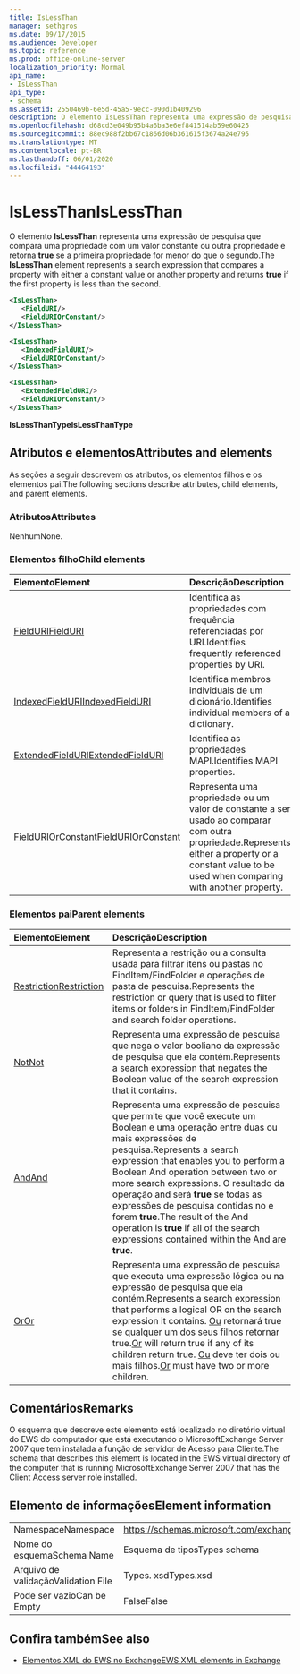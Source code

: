 ```yaml
---
title: IsLessThan
manager: sethgros
ms.date: 09/17/2015
ms.audience: Developer
ms.topic: reference
ms.prod: office-online-server
localization_priority: Normal
api_name:
- IsLessThan
api_type:
- schema
ms.assetid: 2550469b-6e5d-45a5-9ecc-090d1b409296
description: O elemento IsLessThan representa uma expressão de pesquisa que compara uma propriedade com um valor constante ou outra propriedade e retorna true se a primeira propriedade for menor do que o segundo.
ms.openlocfilehash: d68cd3e049b95b4a6ba3e6ef841514ab59e60425
ms.sourcegitcommit: 88ec988f2bb67c1866d06b361615f3674a24e795
ms.translationtype: MT
ms.contentlocale: pt-BR
ms.lasthandoff: 06/01/2020
ms.locfileid: "44464193"
---
```

# <a name="islessthan"></a><span data-ttu-id="e18b3-103">IsLessThan</span><span class="sxs-lookup"><span data-stu-id="e18b3-103">IsLessThan</span></span>

<span data-ttu-id="e18b3-104">O elemento **IsLessThan** representa uma expressão de pesquisa que compara uma propriedade com um valor constante ou outra propriedade e retorna **true** se a primeira propriedade for menor do que o segundo.</span><span class="sxs-lookup"><span data-stu-id="e18b3-104">The **IsLessThan** element represents a search expression that compares a property with either a constant value or another property and returns **true** if the first property is less than the second.</span></span> 
  
```xml
<IsLessThan>
   <FieldURI/>
   <FieldURIOrConstant/>
</IsLessThan>
```

```xml
<IsLessThan>
   <IndexedFieldURI/> 
   <FieldURIOrConstant/>
</IsLessThan>
```

```xml
<IsLessThan>
   <ExtendedFieldURI/>
   <FieldURIOrConstant/>
</IsLessThan>
```

<span data-ttu-id="e18b3-105">**IsLessThanType**</span><span class="sxs-lookup"><span data-stu-id="e18b3-105">**IsLessThanType**</span></span>

## <a name="attributes-and-elements"></a><span data-ttu-id="e18b3-106">Atributos e elementos</span><span class="sxs-lookup"><span data-stu-id="e18b3-106">Attributes and elements</span></span>

<span data-ttu-id="e18b3-107">As seções a seguir descrevem os atributos, os elementos filhos e os elementos pai.</span><span class="sxs-lookup"><span data-stu-id="e18b3-107">The following sections describe attributes, child elements, and parent elements.</span></span>
  
### <a name="attributes"></a><span data-ttu-id="e18b3-108">Atributos</span><span class="sxs-lookup"><span data-stu-id="e18b3-108">Attributes</span></span>

<span data-ttu-id="e18b3-109">Nenhum</span><span class="sxs-lookup"><span data-stu-id="e18b3-109">None.</span></span>
  
### <a name="child-elements"></a><span data-ttu-id="e18b3-110">Elementos filho</span><span class="sxs-lookup"><span data-stu-id="e18b3-110">Child elements</span></span>

|<span data-ttu-id="e18b3-111">**Elemento**</span><span class="sxs-lookup"><span data-stu-id="e18b3-111">**Element**</span></span>|<span data-ttu-id="e18b3-112">**Descrição**</span><span class="sxs-lookup"><span data-stu-id="e18b3-112">**Description**</span></span>|
|:-----|:-----|
|[<span data-ttu-id="e18b3-113">FieldURI</span><span class="sxs-lookup"><span data-stu-id="e18b3-113">FieldURI</span></span>](fielduri.md) <br/> |<span data-ttu-id="e18b3-114">Identifica as propriedades com frequência referenciadas por URI.</span><span class="sxs-lookup"><span data-stu-id="e18b3-114">Identifies frequently referenced properties by URI.</span></span>  <br/> |
|[<span data-ttu-id="e18b3-115">IndexedFieldURI</span><span class="sxs-lookup"><span data-stu-id="e18b3-115">IndexedFieldURI</span></span>](indexedfielduri.md) <br/> |<span data-ttu-id="e18b3-116">Identifica membros individuais de um dicionário.</span><span class="sxs-lookup"><span data-stu-id="e18b3-116">Identifies individual members of a dictionary.</span></span>  <br/> |
|[<span data-ttu-id="e18b3-117">ExtendedFieldURI</span><span class="sxs-lookup"><span data-stu-id="e18b3-117">ExtendedFieldURI</span></span>](extendedfielduri.md) <br/> |<span data-ttu-id="e18b3-118">Identifica as propriedades MAPI.</span><span class="sxs-lookup"><span data-stu-id="e18b3-118">Identifies MAPI properties.</span></span>  <br/> |
|[<span data-ttu-id="e18b3-119">FieldURIOrConstant</span><span class="sxs-lookup"><span data-stu-id="e18b3-119">FieldURIOrConstant</span></span>](fielduriorconstant.md) <br/> |<span data-ttu-id="e18b3-120">Representa uma propriedade ou um valor de constante a ser usado ao comparar com outra propriedade.</span><span class="sxs-lookup"><span data-stu-id="e18b3-120">Represents either a property or a constant value to be used when comparing with another property.</span></span>  <br/> |
   
### <a name="parent-elements"></a><span data-ttu-id="e18b3-121">Elementos pai</span><span class="sxs-lookup"><span data-stu-id="e18b3-121">Parent elements</span></span>

|<span data-ttu-id="e18b3-122">**Elemento**</span><span class="sxs-lookup"><span data-stu-id="e18b3-122">**Element**</span></span>|<span data-ttu-id="e18b3-123">**Descrição**</span><span class="sxs-lookup"><span data-stu-id="e18b3-123">**Description**</span></span>|
|:-----|:-----|
|[<span data-ttu-id="e18b3-124">Restriction</span><span class="sxs-lookup"><span data-stu-id="e18b3-124">Restriction</span></span>](restriction.md) <br/> |<span data-ttu-id="e18b3-125">Representa a restrição ou a consulta usada para filtrar itens ou pastas no FindItem/FindFolder e operações de pasta de pesquisa.</span><span class="sxs-lookup"><span data-stu-id="e18b3-125">Represents the restriction or query that is used to filter items or folders in FindItem/FindFolder and search folder operations.</span></span>  <br/> |
|[<span data-ttu-id="e18b3-126">Not</span><span class="sxs-lookup"><span data-stu-id="e18b3-126">Not</span></span>](not.md) <br/> |<span data-ttu-id="e18b3-127">Representa uma expressão de pesquisa que nega o valor booliano da expressão de pesquisa que ela contém.</span><span class="sxs-lookup"><span data-stu-id="e18b3-127">Represents a search expression that negates the Boolean value of the search expression that it contains.</span></span>  <br/> |
|[<span data-ttu-id="e18b3-128">And</span><span class="sxs-lookup"><span data-stu-id="e18b3-128">And</span></span>](and.md) <br/> |<span data-ttu-id="e18b3-129">Representa uma expressão de pesquisa que permite que você execute um Boolean e uma operação entre duas ou mais expressões de pesquisa.</span><span class="sxs-lookup"><span data-stu-id="e18b3-129">Represents a search expression that enables you to perform a Boolean And operation between two or more search expressions.</span></span> <span data-ttu-id="e18b3-130">O resultado da operação and será **true** se todas as expressões de pesquisa contidas no e forem **true**.</span><span class="sxs-lookup"><span data-stu-id="e18b3-130">The result of the And operation is **true** if all of the search expressions contained within the And are **true**.</span></span>  <br/> |
|[<span data-ttu-id="e18b3-131">Or</span><span class="sxs-lookup"><span data-stu-id="e18b3-131">Or</span></span>](or.md) <br/> |<span data-ttu-id="e18b3-132">Representa uma expressão de pesquisa que executa uma expressão lógica ou na expressão de pesquisa que ela contém.</span><span class="sxs-lookup"><span data-stu-id="e18b3-132">Represents a search expression that performs a logical OR on the search expression it contains.</span></span> <span data-ttu-id="e18b3-133">[Ou](or.md) retornará true se qualquer um dos seus filhos retornar true.</span><span class="sxs-lookup"><span data-stu-id="e18b3-133">[Or](or.md) will return true if any of its children return true.</span></span> <span data-ttu-id="e18b3-134">[Ou](or.md) deve ter dois ou mais filhos.</span><span class="sxs-lookup"><span data-stu-id="e18b3-134">[Or](or.md) must have two or more children.</span></span>  <br/> |
   
## <a name="remarks"></a><span data-ttu-id="e18b3-135">Comentários</span><span class="sxs-lookup"><span data-stu-id="e18b3-135">Remarks</span></span>

<span data-ttu-id="e18b3-136">O esquema que descreve este elemento está localizado no diretório virtual do EWS do computador que está executando o MicrosoftExchange Server 2007 que tem instalada a função de servidor de Acesso para Cliente.</span><span class="sxs-lookup"><span data-stu-id="e18b3-136">The schema that describes this element is located in the EWS virtual directory of the computer that is running MicrosoftExchange Server 2007 that has the Client Access server role installed.</span></span>
  
## <a name="element-information"></a><span data-ttu-id="e18b3-137">Elemento de informações</span><span class="sxs-lookup"><span data-stu-id="e18b3-137">Element information</span></span>

|||
|:-----|:-----|
|<span data-ttu-id="e18b3-138">Namespace</span><span class="sxs-lookup"><span data-stu-id="e18b3-138">Namespace</span></span>  <br/> |https://schemas.microsoft.com/exchange/services/2006/types  <br/> |
|<span data-ttu-id="e18b3-139">Nome do esquema</span><span class="sxs-lookup"><span data-stu-id="e18b3-139">Schema Name</span></span>  <br/> |<span data-ttu-id="e18b3-140">Esquema de tipos</span><span class="sxs-lookup"><span data-stu-id="e18b3-140">Types schema</span></span>  <br/> |
|<span data-ttu-id="e18b3-141">Arquivo de validação</span><span class="sxs-lookup"><span data-stu-id="e18b3-141">Validation File</span></span>  <br/> |<span data-ttu-id="e18b3-142">Types. xsd</span><span class="sxs-lookup"><span data-stu-id="e18b3-142">Types.xsd</span></span>  <br/> |
|<span data-ttu-id="e18b3-143">Pode ser vazio</span><span class="sxs-lookup"><span data-stu-id="e18b3-143">Can be Empty</span></span>  <br/> |<span data-ttu-id="e18b3-144">False</span><span class="sxs-lookup"><span data-stu-id="e18b3-144">False</span></span>  <br/> |
   
## <a name="see-also"></a><span data-ttu-id="e18b3-145">Confira também</span><span class="sxs-lookup"><span data-stu-id="e18b3-145">See also</span></span>

- [<span data-ttu-id="e18b3-146">Elementos XML do EWS no Exchange</span><span class="sxs-lookup"><span data-stu-id="e18b3-146">EWS XML elements in Exchange</span></span>](ews-xml-elements-in-exchange.md)


